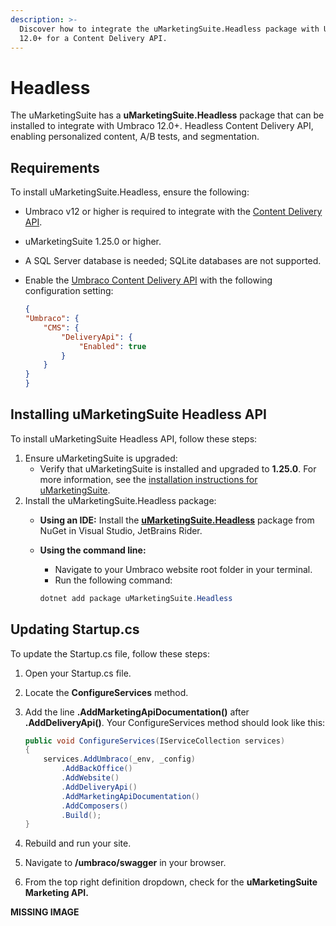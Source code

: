 ```yaml
---
description: >-
  Discover how to integrate the uMarketingSuite.Headless package with Umbraco
  12.0+ for a Content Delivery API.
---
```


# Headless

The uMarketingSuite has a **uMarketingSuite.Headless** package that can be installed to integrate with Umbraco 12.0+. Headless Content Delivery API, enabling personalized content, A/B tests, and segmentation.

## Requirements

To install uMarketingSuite.Headless, ensure the following:

* Umbraco v12 or higher is required to integrate with the [Content Delivery API](https://docs.umbraco.com/umbraco-cms/reference/content-delivery-api).
* uMarketingSuite 1.25.0 or higher.
* A SQL Server database is needed; SQLite databases are not supported.
*   Enable the [Umbraco Content Delivery API](https://docs.umbraco.com/umbraco-cms/reference/content-delivery-api#enable-the-content-delivery-api) with the following configuration setting:

    ```json
    {
    "Umbraco": {
        "CMS": {
            "DeliveryApi": {
                "Enabled": true
            }
        }
    }
    }
    ```

## Installing uMarketingSuite Headless API

To install uMarketingSuite Headless API, follow these steps:

1. Ensure uMarketingSuite is upgraded:
   * Verify that uMarketingSuite is installed and upgraded to **1.25.0**. For more information, see the [installation instructions for uMarketingSuite](../../../../installing-umarketingsuite/).
2. Install the uMarketingSuite.Headless package:
   * **Using an IDE:** Install the [**uMarketingSuite.Headless**](https://www.nuget.org/packages/uMarketingSuite.Headless) package from NuGet in Visual Studio, JetBrains Rider.
   *   **Using the command line:**

       * Navigate to your Umbraco website root folder in your terminal.
       * Run the following command:

       ```cs
       dotnet add package uMarketingSuite.Headless
       ```

## Updating Startup.cs

To update the Startup.cs file, follow these steps:

1. Open your Startup.cs file.
2. Locate the **ConfigureServices** method.
3.  Add the line **.AddMarketingApiDocumentation()** after **.AddDeliveryApi()**. Your ConfigureServices method should look like this:

    ```cs
    public void ConfigureServices(IServiceCollection services)
    {
        services.AddUmbraco(_env, _config)
            .AddBackOffice()
            .AddWebsite()
            .AddDeliveryApi()
            .AddMarketingApiDocumentation()
            .AddComposers()
            .Build();
    }
    ```
4. Rebuild and run your site.
5. Navigate to **/umbraco/swagger** in your browser.
6. From the top right definition dropdown, check for the **uMarketingSuite Marketing API.**

**MISSING IMAGE**
